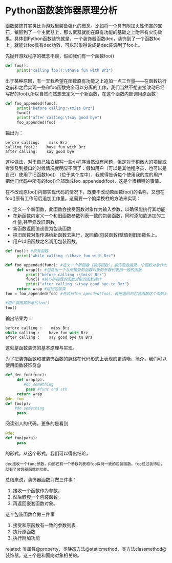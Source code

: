 # Python函数装饰器原理分析

函数装饰其实类比为游戏里装备强化的概念。比如将一个具有附加火性伤害的宝石，镶嵌到了一个主武器上，那么武器就能在原有功能的基础之上附带有火伤效果。具体到Python函数装饰就是，一个装饰器函数dec，装饰到了一个函数foo上，就能让foo具有dec功效，可以形象得说成是dec装饰到了foo上。

先抛开游戏程序的概念不谈，假如我们有一个函数foo()
```Python
def foo():
     print("calling foo():\thave fun with Brz")
```
出于某种原因，有一天我希望在函数原有功能之上追加一点工作量——在函数执行之前和之后实现一些和foo函数完全可以分离的工作，我们当然不想直接改动已经写好的foo(),所以自然而然想去定义一个新函数，在这个函数内部调用原函数：
```Python
def foo_appended(func):
     print("before calling:\tmiss Brz")
     func()
     print("after calling:\tsay good bye")
     foo_appended(foo)
```
输出为：
```
before calling:    miss Brz
calling foo():    have fun with Brz
after calling:    say good bye
```
这种做法，对于自己独立编写一些小程序当然没有问题，但是对于稍微大的项目或者涉及到接口的时候情况就明显不同了：假如用户（可以是其他程序员，也可以是自己）使用了旧函数foo() （位于某个库中），我就得告诉每个使用我的库的用户把他们代码中所有的foo()全部改成foo_appended(foo)，这是个很糟糕的事情。

在不改动原foo()内部实现代码的情况下，既要不改动原函数foo()的名称，又想在foo()原有工作前后追加工作量，这需要一个偷梁换柱的方法来实现：

+ 定义一个新函数，此函数会接受函数对象作为输入参数，以确保能执行其功能
+ 在新函数内定义一个和旧函数参数列表一致的包装函数，同时添加欲追加的工作量,甚至修改旧函数。
+ 新函数返回值设置为包装函数
+ 把旧函数对象传递给新函数去执行，返回值(包装函数)赋值到旧函数名上。
+ 用户以旧函数之名调用包装函数。

```Python
def foo(): #原有函数
     print("while calling :\thave fun with Brz")

def foo_appended(func): #定义一个新函数（装饰函数），装饰函数接受一个函数对象作为参数
     def wrap(): #包装出一个与所接受的函数对象的参数列表相一致的函数
         print("before calling :\tmiss Brz") 
         func() #执行所接受的函数对象的函数操作
         print("after calling :\tsay good bye to Brz")
     return wrap #返回包装类
foo = foo_appended(foo) #先执行foo_apended(foo)，再把返回的包装函数这个函数对象赋值给foo

#用户调用其熟悉的foo()
foo()
```
输出结果为：
```Python
before calling :    miss Brz
while calling :    have fun with Brz
after calling :    say good bye to Brz
```
这就是函数装饰的基本原理与实现。

为了把装饰函数和被装饰函数的脉络在代码形式上表现的更清晰、简介，我们可以使用函数装饰符@
```Python
def dec_foo(func):
     def wrap(p):
        #do something
         pass #func and sth
     return wrap
@dec_foo
def foo(p):
    #do something
     pass
```

阅读别人的代码，更多的是看到
```Python
@dec
def foo(para):
     pass 
```
的形式，从这个形式，我们可以得出结论，

``dec接收一个func参数，内部还有一个参数列表和foo保持一致的包装函数。foo经过装饰后，就有了装饰器函数的功能。``

总结来说，装饰器函数只做三件事：
1. 接收一个函数作为参数，
2. 然后嵌套一个包装函数，
3. 再返回嵌套函数对象。

这个包装函数会做三件事
1. 接受和原函数有一致的参数列表
2. 执行原函数
3. 执行附加功能

related:
类属性@property、类静态方法@staticmethod、类方法classmethod@装饰器。这三个是和面向对象相关的。






 
